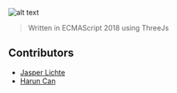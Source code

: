 ![alt text](https://www.media.lichte.info/rainbow-cube/assets/Banner.png)

> Written in ECMAScript 2018 using ThreeJs

## Contributors
* [Jasper Lichte](https://github.com/JasperLichte)
* [Harun Can](https://github.com/TaZn)
